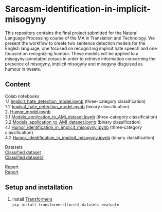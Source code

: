 # Sarcasm-identification-in-implicit-misogyny

This repository contains the final project submitted for the Natural Language Processing course of the MA in Translation and Technology. We present the workflow to create two sentence detection models for the English language, one focused on recognizing implicit hate speech and one focused on recognizing humour. These models will be applied to a misogyny-annotated corpus in order to retrieve information concerning the presence of misogyny, implicit misogyny and misogyny disguised as humour in tweets.

## Content
Colab notebooks <br/>
1.1 [Implicit_hate_detection_model.ipynb](https://github.com/iolef/Sarcasm-identification-in-implicit-misogyny/blob/main/1_1_Implicit_hate_detection_model.ipynb) (three-category classification) <br/>
1.2 [Implicit_hate_detection_model.ipynb](https://github.com/iolef/Sarcasm-identification-in-implicit-misogyny/blob/main/1_2_Implicit_hate_detection_model.ipynb) (binary classification) <br/>
2. [Humor_model.ipynb](https://github.com/iolef/Sarcasm-identification-in-implicit-misogyny/blob/main/2_Humour_detection_model.ipynb) <br/>
3.1 [Models_application_to_AMI_dataset.ipynb](https://github.com/iolef/Sarcasm-identification-in-implicit-misogyny/blob/main/3_1_Models_application_to_AMI_dataset.ipynb) (three-category classification) <br/>
3.2 [Models_application_to_AMI_dataset.ipynb](https://github.com/iolef/Sarcasm-identification-in-implicit-misogyny/blob/main/3_2_Models_application_to_AMI_dataset.ipynb) (binary classification) <br/>
4.1 [Humor_identification_in_implicit_misogyny.ipynb](https://github.com/iolef/Sarcasm-identification-in-implicit-misogyny/blob/main/4_1_Humour_identification_in_implicit_misogyny.ipynb) (three-category classification) <br/>
4.2 [Humor_identification_in_implicit_misogyny.ipynb](https://github.com/iolef/Sarcasm-identification-in-implicit-misogyny/blob/main/4_2_Humour_identification_in_implicit_misogyny.ipynb) (binary classification) <br/>

Datasets<br/>
[Classified dataset](https://github.com/iolef/Sarcasm-identification-in-implicit-misogyny/blob/main/classified_dataset.tsv) <br/>
[Classified dataset2](https://github.com/iolef/Sarcasm-identification-in-implicit-misogyny/blob/main/classified_dataset2.tsv) <br/>

Report<br/>
[Report](https://github.com/iolef/Sarcasm-identification-in-implicit-misogyny/blob/main/NLP%20report%20Falsone%2C%20Guarnieri.pdf)

## Setup and installation
1. Install [Transformers](https://github.com/huggingface/transformers) <br />
`pip install transformers[torch] datasets evaluate` <br />
